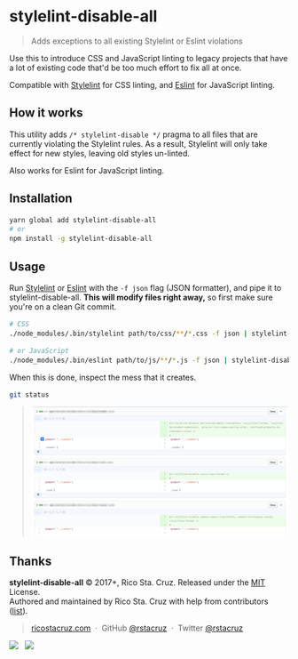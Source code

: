 # stylelint-disable-all

> Adds exceptions to all existing Stylelint or Eslint violations

Use this to introduce CSS and JavaScript linting to legacy projects that have a lot of existing code that'd be too much effort to fix all at once.

Compatible with [Stylelint] for CSS linting, and [Eslint] for JavaScript linting.

## How it works

This utility adds `/* stylelint-disable */` pragma to all files that are currently violating the Stylelint rules. As a result, Stylelint will only take effect for new styles, leaving old styles un-linted.

Also works for Eslint for JavaScript linting.

## Installation

```sh
yarn global add stylelint-disable-all
# or
npm install -g stylelint-disable-all
```

## Usage

Run [Stylelint] or [Eslint] with the `-f json` flag (JSON formatter), and pipe it to stylelint-disable-all. **This will modify files right away,** so first make sure you're on a clean Git commit.

```sh
# CSS
./node_modules/.bin/stylelint path/to/css/**/*.css -f json | stylelint-disable-all
```

```sh
# or JavaScript
./node_modules/.bin/eslint path/to/js/**/*.js -f json | stylelint-disable-all
```

When this is done, inspect the mess that it creates.

```sh
git status
```

> ![](docs/images/diff.png)

[Stylelint]: http://stylelint.io/
[Eslint]: http://eslint.org/

## Thanks

**stylelint-disable-all** © 2017+, Rico Sta. Cruz. Released under the [MIT] License.<br>
Authored and maintained by Rico Sta. Cruz with help from contributors ([list][contributors]).

> [ricostacruz.com](http://ricostacruz.com) &nbsp;&middot;&nbsp;
> GitHub [@rstacruz](https://github.com/rstacruz) &nbsp;&middot;&nbsp;
> Twitter [@rstacruz](https://twitter.com/rstacruz)

[![](https://img.shields.io/github/followers/rstacruz.svg?style=social&label=@rstacruz)](https://github.com/rstacruz) &nbsp;
[![](https://img.shields.io/twitter/follow/rstacruz.svg?style=social&label=@rstacruz)](https://twitter.com/rstacruz)

[MIT]: http://mit-license.org/
[contributors]: http://github.com/rstacruz/stylelint-disable-all/contributors
